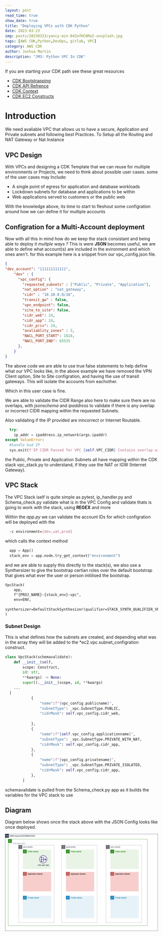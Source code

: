 ```yaml
---
layout: post
read_time: true
show_date: true
title: "Deploying VPCs with CDK Python"
date: 2023-03-23
img: posts/20230323/yancy-min-842ofHC6MaI-unsplash.jpg
tags: [AWS CDK,Python,DevOps, gitlab, VPC]
category: AWS CDK
author: Joshua Martin
description: "JM3: Python VPC In CDK"
---
```

If you are starting your CDK path see these great resources
- [CDK Bootstrapping](https://docs.aws.amazon.com/cdk/v2/guide/bootstrapping.html)
- [CDK API Refrence](https://docs.aws.amazon.com/cdk/api/v2/python/index.html)
- [CDK Context](https://docs.aws.amazon.com/cdk/v2/guide/context.html)
- [CDK EC2 Constructs](https://docs.aws.amazon.com/cdk/api/v2/python/index.html)
  
# Introduction

We need avaliable VPC that allows us to have a secure, Application and Private subnets and following best Practices.
To Setup all the Routing and NAT Gateway or Nat Instance

## VPC Design

With VPCs and designing a CDK Template that we can reuse for multiple environments or Projects, we need to think about possible user cases.
some of the user cases may Include:
* A single point of egress for application and database workloads
* Lockdown subnets for database and applications to be within
* Web applications served to customers or the public web

With the knowledge above, its time to start to fleshout some configration around how we can define it for multiple accounts

## Configration for a Multi-Account deployment

Now with all this in mind how do we keep the stack consistant and being able to deploy it *multple ways ?*
This is were **JSON** becomes useful, we are able to define what account(s) are included in the evironment and which ones aren't.
for this example here is a snippet from our vpc_config.json file.

```json
{
"dev_account": "111111111111",
    "dev" : {
      "vpc_config": {
        "requested_subnets" : ["Public", "Private", "Application"],
        "nat_option" : "nat_gateway",
        "cidr" : "10.10.0.0/16",
        "transit_gw" : false,
        "vpn_endpoint": false,
        "site_to_site": false,
        "cidr_web": 24,
        "cidr_app": 24,
        "cidr_priv": 24,
        "avaliablity_zones" : 3,
        "NACL_PORT_START": 1024,
        "NACL_PORT_END": 65535
      },
    }
}
```

The above code we are able to use true false statements to help define what our VPC looks like, in the above example we have removed the VPN Client option, Site to Site configration, and having the use of transit gateways. This will isolate the accounts from eachother. 

Which in this user case is fine.

We are able to validate the CIDR Range also here to make sure there are no overlaps, with *jsonschema* and *ipaddress* to validate if there is any overlap or incorrect CIDR mapping within the requested Subnets.

Also validating if the IP provided are inncorrect or Internet Routable.

```Python
  try:
    ip_addr = ipaddress.ip_network(args.ipaddr)
except ValueError:
  #handle bad IP
  sys.exit(f'IP CIDR Passed for VPC {self.VPC_CIDR} Contains overlap with another environment {self.env}')
```

the Public, Private and Application Subnets all have mapping within the CDK stack vpc_stack.py to understand, if they use the NAT or IGW (Internet Gateway). 

## VPC Stack

The VPC Stack iself is quite simple as pytest, ip_handler.py and Schema_check.py validate what is in the VPC Config and validate thats is going to work with the stack, using **REGEX** and more

Within the *app.py* we can validate the account IDs for which configration will be deployed with the 

```bash
  -c environment=[dev,uat,prod]
```

which calls the context method 

```Python
  app = App()
  stack_env = app.node.try_get_context("environment")
```
and we are able to supply this directly to the stack(s), we also use a Synthersizer to give the bootstrap certian roles over the default bootstrap that gives what ever the user or person initilised the bootstrap.

    VpcStack(
        app,
        f"{PROJ_NAME}-{stack_env}-vpc",
        env=ENV,
        synthersizer=DefaultStackSynthesizer(qualifier=STACK_SYNTH_QUALIFIER_VPC)
    )
### Subnet Design

This is what defines how the subnets are created, and depending what was in the array they will be added to the *ec2.vpc.subnet_configration construct.

```python
class VpcStack(schemavalidate):
    def __init__(self, 
        scope: Construct, 
        id: str, 
        **kwargs) -> None:
        super().__init__(scope, id, **kwargs)
    ...
  [
            {
                "name":f"{vpc_config.publicname}",
                "subnetType": _vpc.SubnetType.PUBLIC,
                "cidrMask": self.vpc_config.cidr_web,

            },
            {
                "name":f"{self.vpc_config.applicationname}",
                "subnetType": _vpc.SubnetType.PRIVATE_WITH_NAT,
                "cidrMask": self.vpc_config.cidr_app,
            },
            {
                "name":f"{vpc_config.privatename}",
                "subnetType": _vpc.SubnetType.PRIVATE_ISOLATED,
                "cidrMask": self.vpc_config.cidr_app,
            },
        ]
```

schemavalidate is pulled from the Schema_check.py app as it builds the variables for the VPC stack to use

 ## Diagram
Diagram below shows once the stack above with the JSON Config looks like once deployed.
<center><img src='./assets/img/posts/20230323/AWS-CDK-TEMPLATE-VPC.jpg' width="540"></center><br>